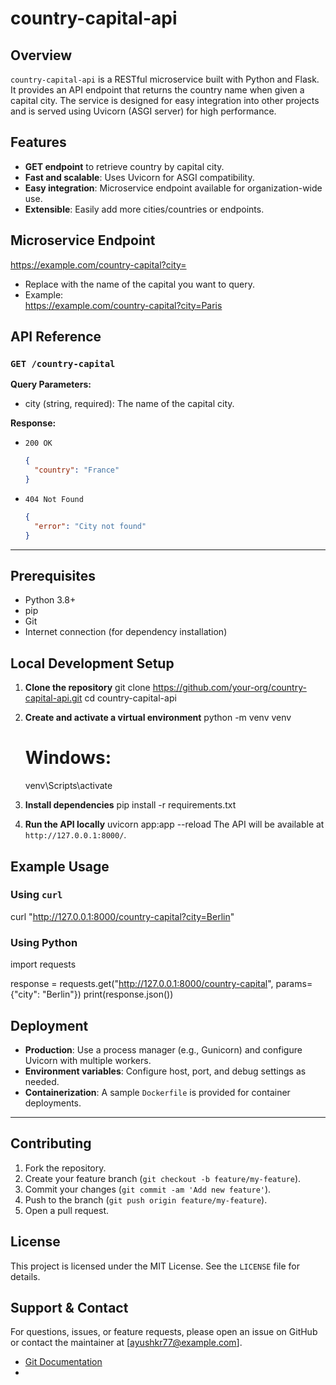 # country-capital-api

## Overview

`country-capital-api` is a RESTful microservice built with Python and Flask. It provides an API endpoint that returns the country name when given a capital city. The service is designed for easy integration into other projects and is served using Uvicorn (ASGI server) for high performance.

## Features

- **GET endpoint** to retrieve country by capital city.
- **Fast and scalable**: Uses Uvicorn for ASGI compatibility.
- **Easy integration**: Microservice endpoint available for organization-wide use.
- **Extensible**: Easily add more cities/countries or endpoints.

## Microservice Endpoint


https://example.com/country-capital?city=<capital-city>

- Replace <capital-city> with the name of the capital you want to query.
- Example:  
  https://example.com/country-capital?city=Paris

## API Reference

### `GET /country-capital`

**Query Parameters:**
- city (string, required): The name of the capital city.

**Response:**
- `200 OK`  
  ```json
  {
    "country": "France"
  }
  ```
- `404 Not Found`  
  ```json
  {
    "error": "City not found"
  }
  ```

---

## Prerequisites

- Python 3.8+
- pip
- Git
- Internet connection (for dependency installation)

## Local Development Setup

1. **Clone the repository**
   git clone https://github.com/your-org/country-capital-api.git
   cd country-capital-api
   

2. **Create and activate a virtual environment**
   python -m venv venv
   # Windows:
   venv\Scripts\activate
  

3. **Install dependencies**
   pip install -r requirements.txt
   

4. **Run the API locally**
   uvicorn app:app --reload
   The API will be available at `http://127.0.0.1:8000/`.


## Example Usage

### Using `curl`
curl "http://127.0.0.1:8000/country-capital?city=Berlin"

### Using Python
import requests

response = requests.get("http://127.0.0.1:8000/country-capital", params={"city": "Berlin"})
print(response.json())



## Deployment

- **Production**: Use a process manager (e.g., Gunicorn) and configure Uvicorn with multiple workers.
- **Environment variables**: Configure host, port, and debug settings as needed.
- **Containerization**: A sample `Dockerfile` is provided for container deployments.

---

## Contributing

1. Fork the repository.
2. Create your feature branch (`git checkout -b feature/my-feature`).
3. Commit your changes (`git commit -am 'Add new feature'`).
4. Push to the branch (`git push origin feature/my-feature`).
5. Open a pull request.


## License

This project is licensed under the MIT License. See the `LICENSE` file for details.

## Support & Contact

For questions, issues, or feature requests, please open an issue on GitHub or contact the maintainer at [ayushkr77@example.com].

- [Git Documentation](https://git-scm.com/doc)
-